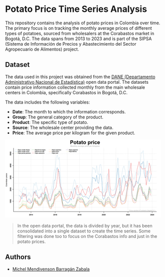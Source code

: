 # Potato Price Time Series Analysis

This repository contains the analysis of potato prices in Colombia over time. The primary focus is on tracking the monthly average prices of different types of potatoes, sourced from wholesalers at the Corabastos market in Bogotá, D.C. The data spans from 2013 to 2023 and is part of the SIPSA (Sistema de Información de Precios y Abastecimiento del Sector Agropecuario de Alimentos) project.

## Dataset

The data used in this project was obtained from the [DANE (Departamento Administrativo Nacional de Estadística)](https://microdatos.dane.gov.co/index.php/catalog/776/get-microdata) open data portal. The datasets contain price information collected monthly from the main wholesale centers in Colombia, specifically Corabastos in Bogotá, D.C.

The data includes the following variables:
- **Date**: The month to which the information corresponds.
- **Group**: The general category of the product.
- **Product**: The specific type of potato.
- **Source**: The wholesale center providing the data.
- **Price**: The average price per kilogram for the given product.

![Potato Price Trend](1%29%20Data/Plots/allSeries.png)

> In the open data portal, the data is divided by year, but it has been consolidated into a single dataset to create the time series. Some filtering was done too to focus on the Corabastos info and just in the potato prices.

## Authors
- [Michel Mendivenson Barragán Zabala](mailto:mbarraganz@unal.edu.co)

